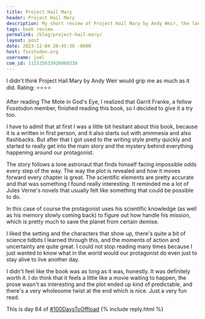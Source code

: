 ```yaml
---
title: Project Hail Mary
header: Project Hail Mary
description: My short review of Project Hail Mary by Andy Weir, the longest book I've read so far yet again.
tags: book review
permalink: /blog/project-hail-mary/
layout: post
date: 2023-12-04 20:45:39 -0600
host: fosstodon.org
username: joel
com_id: 111525633926860338
---
```

I didn't think Project Hail Mary by Andy Weir would grip me as much as it did. Rating: ⭐⭐⭐⭐

After reading The Mote in God's Eye, I realized that Garrit Franke, a fellow Fosstodon member, finished reading this book, so I decided to give it a try too.

I have to admit that at first I was a little bit hesitant about this book, because it is a written in first person, and it also starts out with ammnesia and also flashbacks. But after that I got used to the writing style pretty quickly and started to really get into the main story and the mystery behind everything happening around our protagonist.

The story follows a lone astronaut that finds himself facing impossible odds every step of the way. The way the plot is revealed and how it moves forward every chapter is great. The scientific elements are pretty accurate and that was something I found really interesting. It reminded me a lot of Jules Verne's novels that usually felt like something that could be possible to do.

In this case of course the protagonist uses his scientific knowledge (as well as his memory slowly coming back) to figure out how handle his mission, which is pretty much to save the planet from certain demise. 

I liked the setting and the characters that show up, there's quite a bit of science tidbits I learned through this, and the moments of action and uncertainty are quite great. I could not stop reading many times because I just wanted to know what in the world would our protagonist do even just to stay alive to live another day.

I didn't feel like the book was as long as it was, honestly. It was definitely worth it. I do think that it feels a little like a movie waiting to happen, the prose wasn't as interesting and the plot ended up kind of predictable, and there's a very wholesome twist at the end which is nice. Just a very fun read.

This is day 84 of [#100DaysToOffload](https://100daystooffload.com)
{% include reply.html %}
